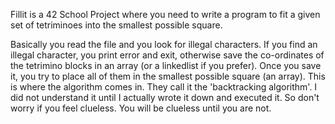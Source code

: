 Fillit is a 42 School Project where you need to write a program to fit a given set of tetriminoes into the smallest possible square.

Basically you read the file and you look for illegal characters. If you find an illegal character, you print error and exit, otherwise save the co-ordinates of the tetrimino blocks in an array (or a linkedlist if you prefer). Once you save it, you try to place all of them in the smallest possible square (an array). This is where the algorithm comes in. They call it the 'backtracking algorithm'. I did not understand it until I actually wrote it down and executed it. So don't worry if you feel clueless. You will be clueless until you are not.
